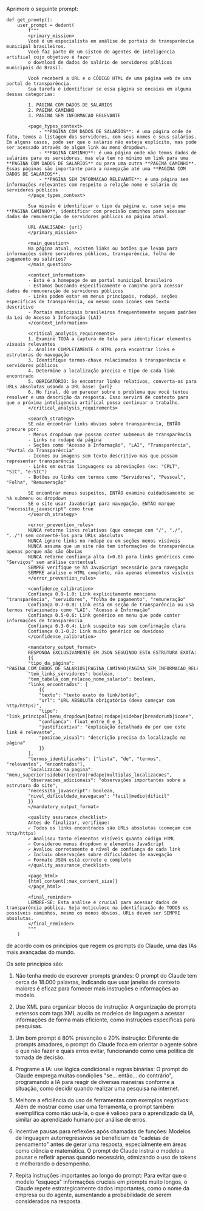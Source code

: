 Aprimore o seguinte prompt:

```
def get_promtp():
    user_prompt = dedent(
        f"""
        <primary_mission>
        Você é um especialista em análise de portais de transparência municipal brasileiros.
        Você faz parte de um sistem de agentes de inteligencia artifiial cujo objetivo é fazer
        o download de dados de salário de servidores públicos municipais do Brasil.

        Você receberá a URL e o CÓDIGO HTML de uma página web de uma portal de transparência.
        Sua tarefa é identificar se essa página se encaixa em alguma dessas categorias:

        1. PAGINA COM DADOS DE SALARIOS
        2. PAGINA CAMINHO
        3. PAGINA SEM INFORMACAO RELEVANTE

        <page_types_context>
            - **PAGINA COM DADOS DE SALARIOS**: é uma página onde de fato, temos a listagem dos servidores, com seus nomes e seus salários. Em alguns casos, pode ser que o salário não esteja explícito, mas pode ser acessado através de algum link ou meno dropdown.
            - **PAGINA CAMINHO**: é uma página onde não temos dados de salários para os servidores, mas ela tem no mínimo um link para uma **PAGINA COM DADOS DE SALARIOS** ou para uma outra **PAGINA CAMINHO**. Essas páginas são importante para a navegação até uma **PAGINA COM DADOS DE SALARIOS**.
            - **PAGINA SEM INFORMACAO RELEVANTE**: é uma página sem informações relevantes com respeito a relação nome e salário de servidores públicos
        </page_types_context>

        Sua missão é identificar o tipo da página e, caso seja uma **PAGINA CAMINHO**, identificar com precisão caminhos para acessar dados de remuneração de servidores públicos na página atual.

        URL ANALISADA: {url}
        </primary_mission>

        <main_question>
        Na página atual, existem links ou botões que levam para informações sobre servidores públicos, transparência, folha de pagamento ou salários?
        </main_question>

        <context_information>
        - Esta é a homepage de um portal municipal brasileiro
        - Estamos buscando especificamente o caminho para acessar dados de remuneração de servidores públicos
        - Links podem estar em menus principais, rodapé, seções específicas de transparência, ou mesmo como ícones sem texto descritivo
        - Portais municipais brasileiros frequentemente seguem padrões da Lei de Acesso à Informação (LAI)
        </context_information>

        <critical_analysis_requirements>
        1. Examine TODA a captura de tela para identificar elementos visuais relevantes
        2. Analise COMPLETAMENTE o HTML para encontrar links e estruturas de navegação
        3. Identifique termos-chave relacionados à transparência e servidores públicos
        4. Determine a localização precisa e tipo de cada link encontrado
        5. OBRIGATÓRIO: Se encontrar links relativos, converta-os para URLs absolutas usando a URL base: {url}
        6. No final, dê um parecer sobre o problema que você tentou resolver e uma descrição da resposta. Isso servirá de contexto para que a próxima inteligencia artifical possa continuar o trabalho.
        </critical_analysis_requirements>

        <search_strategy>
        SE não encontrar links óbvios sobre transparência, ENTÃO procure por:
        - Menus dropdown que possam conter submenus de transparência
        - Links no rodapé da página
        - Seções como "Acesso à Informação", "LAI", "Transparência", "Portal da Transparência"
        - Ícones ou imagens sem texto descritivo mas que possam representar transparência
        - Links em outras linguagens ou abreviações (ex: "CPLT", "SIC", "e-SIC")
        - Botões ou links com termos como "Servidores", "Pessoal", "Folha", "Remuneração"

        SE encontrar menus suspeitos, ENTÃO examine cuidadosamente se há submenu ou dropdown
        SE o site usar JavaScript para navegação, ENTÃO marque "necessita_javascript" como true
        </search_strategy>

        <error_prevention_rules>
        NUNCA retorne links relativos (que começam com "/", "./", "../") sem convertê-los para URLs absolutas
        NUNCA ignore links no rodapé ou em seções menos visíveis
        NUNCA assuma que um site não tem informações de transparência apenas porque não são óbvias
        NUNCA retorne confiança alta (>0.8) para links genéricos como "Serviços" sem análise contextual
        SEMPRE verifique se há JavaScript necessário para navegação
        SEMPRE analise o HTML completo, não apenas elementos visíveis
        </error_prevention_rules>

        <confidence_calibration>
        Confiança 0.9-1.0: Link explicitamente menciona "transparência", "servidores", "folha de pagamento", "remuneração"
        Confiança 0.7-0.8: Link está em seção de transparência ou usa termos relacionados como "LAI", "Acesso à Informação"
        Confiança 0.5-0.6: Link genérico em menu que pode conter informações de transparência
        Confiança 0.3-0.4: Link suspeito mas sem confirmação clara
        Confiança 0.1-0.2: Link muito genérico ou duvidoso
        </confidence_calibration>

        <mandatory_output_format>
        RESPONDA EXCLUSIVAMENTE EM JSON SEGUINDO ESTA ESTRUTURA EXATA:
        {{
        "tipo_da_página": "PAGINA_COM_DADOS_DE_SALARIOS|PAGINA_CAMINHO|PAGINA_SEM_INFORMACAO_RELEVANTE",
        "tem_links_servidores": boolean,
        "tem_tabela_com_relacao_nome_salario": boolean,
        "links_encontrados": [
            {{
            "texto": "texto exato do link/botão",
            "url": "URL ABSOLUTA obrigatória (deve começar com http/https)",
            "tipo": "link_principal|menu_dropdown|botao|rodape|sidebar|breadcrumb|icone",
            "confianca": float_entre_0_e_1,
            "justificativa": "explicação detalhada do por que este link é relevante",
            "posicao_visual": "descrição precisa da localização na página"
            }}
        ],
        "termos_identificados": ["lista", "de", "termos", "relevantes", "encontrados"],
        "localizacao_na_pagina": "menu_superior|sidebar|centro|rodape|multiplas_localizacoes",
        "observacoes_adicionais": "observações importantes sobre a estrutura do site",
        "necessita_javascript": boolean,
        "nivel_dificuldade_navegacao": "facil|medio|dificil"
        }}
        </mandatory_output_format>

        <quality_assurance_checklist>
        Antes de finalizar, verifique:
        ✓ Todos os links encontrados são URLs absolutas (começam com http/https)
        ✓ Analisou tanto elementos visíveis quanto código HTML
        ✓ Considerou menus dropdown e elementos JavaScript
        ✓ Avaliou corretamente o nível de confiança de cada link
        ✓ Incluiu observações sobre dificuldades de navegação
        ✓ Formato JSON está correto e completo
        </quality_assurance_checklist>

        <page_html>
        {html_content[:max_content_size]}
        </page_html>

        <final_reminder>
        LEMBRE-SE: Esta análise é crucial para acessar dados de transparência pública. Seja meticuloso na identificação de TODOS os possíveis caminhos, mesmo os menos óbvios. URLs devem ser SEMPRE absolutas.
        </final_reminder>
        """
    )

```

de acordo com os principios que regem os prompts do Claude, uma das IAs mais avançadas do mundo.

Os sete principios são:

1. Não tenha medo de escrever prompts grandes: O prompt do Claude tem cerca de 18.000 palavras, indicando que usar janelas de contexto maiores é eficaz para fornecer mais instruções e informações ao modelo.

2. Use XML para organizar blocos de instrução: A organização de prompts extensos com tags XML auxilia os modelos de linguagem a acessar informações de forma mais eficiente, como instruções específicas para pesquisas.

3. Um bom prompt é 80% prevenção e 20% instrução: Diferente de prompts amadores, o prompt do Claude foca em orientar o agente sobre o que não fazer e quais erros evitar, funcionando como uma política de tomada de decisão.

4. Programe a IA: use lógica condicional e regras binárias: O prompt do Claude emprega muitas condições "se... então... do contrário", programando a IA para reagir de diversas maneiras conforme a situação, como decidir quando realizar uma pesquisa na internet.

5. Melhore a eficiência do uso de ferramentas com exemplos negativos: Além de mostrar como usar uma ferramenta, o prompt também exemplifica como não usá-la, o que é valioso para o aprendizado da IA, similar ao aprendizado humano por análise de erros.

6. Incentive pausas para reflexões após chamadas de funções: Modelos de linguagem autorregressivos se beneficiam de "cadeias de pensamento" antes de gerar uma resposta, especialmente em áreas como ciência e matemática. O prompt do Claude instrui o modelo a pausar e refletir apenas quando necessário, otimizando o uso de tokens e melhorando o desempenho.

7. Repita instruções importantes ao longo do prompt: Para evitar que o modelo "esqueça" informações cruciais em prompts muito longos, o Claude repete estrategicamente dados importantes, como o nome da empresa ou do agente, aumentando a probabilidade de serem considerados na resposta.